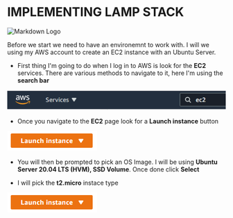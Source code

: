 # IMPLEMENTING LAMP STACK

<!-- 
https://raw.githubusercontent.com/hectorproko/LAMP_SATCK/main/images/Connect.png
-->
![Markdown Logo]()

Before we start we need to have an environemnt to work with. I will we using my AWS account to create an EC2 instance with an Ubuntu Server.

* First thing I'm going to do when I log in to AWS is look for the **EC2** services. There are various methods to navigate to it, here I'm using the **search bar**

![Markdown Logo](https://raw.githubusercontent.com/hectorproko/LAMP_SATCK/main/images/ec2search.png)

* Once you navigate to the **EC2** page look for a **Launch instance** button

![Markdown Logo](https://raw.githubusercontent.com/hectorproko/LAMP_SATCK/main/images/launchInstance.png)

* You will then be prompted to pick an OS Image. I will be using **Ubuntu Server 20.04 LTS (HVM), SSD Volume**. Once done click **Select**

* I will pick the **t2.micro** instace type 
 
 ![Markdown Logo](https://raw.githubusercontent.com/hectorproko/LAMP_SATCK/main/images/launchInstance.png)